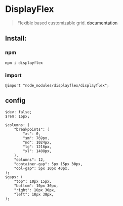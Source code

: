 # DisplayFlex
> Flexible based customizable grid. [documentation](https://miguelroot.github.io/displayflex/)


## Install:

### npm
``npm i displayflex``

### import
```
@import "node_modules/displayflex/displayflex";
```
## config
```
$dev: false;
$rem: 16px;

$columns: (
    "breakpoints": (
        "xs": 0,
        "sm": 769px,
        "md": 1024px,
        "lg": 1216px,
        "xl": 1408px,
    ),
    "columns": 12,
    "container-gap": 5px 15px 30px,
    "col-gap": 5px 10px 40px,
);
$gaps: (
    "top": 10px 15px,
    "bottom": 10px 30px,
    "right": 10px 30px,
    "left": 10px 30px,
);
```